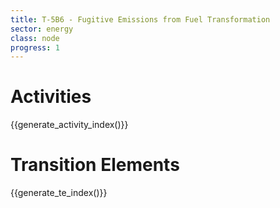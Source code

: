 ```yaml
---
title: T-5B6 - Fugitive Emissions from Fuel Transformation
sector: energy
class: node
progress: 1
---
```




# Activities

{{generate_activity_index()}}


# Transition Elements

{{generate_te_index()}}


